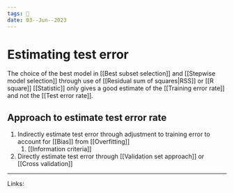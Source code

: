 ```yaml
---
tags: 🌱
date: 03--Jun--2023
---
```


# Estimating test error

The choice of the best model in [[Best subset selection]] and [[Stepwise model selection]] through use of [[Residual sum of squares|RSS]] or [[R square]] [[Statistic]] only gives a good estimate of the [[Training error rate]] and not the [[Test error rate]].
## Approach to estimate test error rate
1. Indirectly estimate test error through adjustment to training error to account for [[Bias]] from [[Overfitting]]
    1. [[Information criteria]]
2. Directly estimate test error through [[Validation set approach]] or [[Cross validation]]


---
Links: 